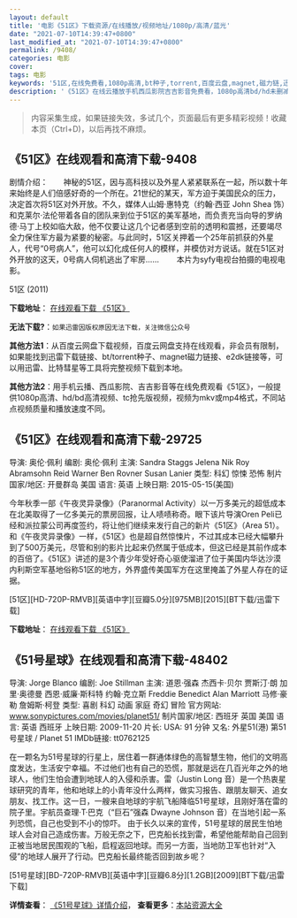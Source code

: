```yaml
---
layout: default
title: '电影《51区》下载资源/在线播放/视频地址/1080p/高清/蓝光'
date: "2021-07-10T14:39:47+0800"
last_modified_at: "2021-07-10T14:39:47+0800"
permalink: /9408/
categories: 电影
cover:
tags: 电影
keywords: '51区,在线免费看,1080p高清,bt种子,torrent,百度云盘,magnet,磁力链,迅雷下载资源'
description: '《51区》在线云播放手机西瓜影院吉吉影音免费看，1080p高清bd/hd未删减完整版和tc抢先枪版，mkv/mp4格式，附带bt/torrent种子、magnet/磁力链、百度云盘、网盘资源迅雷下载链接'
---
```


>内容采集生成，如果链接失效，多试几个，页面最后有更多精彩视频！收藏本页（Ctrl+D)，以后再找不麻烦。


## 《51区》在线观看和高清下载-9408

剧情介绍：　　神秘的51区，因与高科技以及外星人紧紧联系在一起，所以数十年来始终是人们倍感好奇的一个所在。21世纪的某天，军方迫于美国民众的压力，决定首次将51区对外开放。不久，媒体人山姆·惠特克（约翰·西亚 John Shea 饰）和克莱尔·法伦带着各自的团队来到位于51区的美军基地，而负责充当向导的罗纳德·马丁上校如临大敌，他不仅要让这几个记者感到空前的透明和震撼，还要竭尽全力保住军方最为紧要的秘密。与此同时，51区关押着一个25年前抓获的外星人，代号“0号病人”，他可以幻化成任何人的模样，并模仿对方说话。就在51区对外开放的这天，0号病人伺机逃出了牢房…… 　　本片为syfy电视台拍摄的电视电影。


51区 (2011)

**下载地址**： [在线观看下载 《51区》](https://www.btbtdy.me/btdy/dy9504.html) 


**无法下载?**：`如果迅雷因版权原因无法下载，关注微信公众号 `

**其他方法1**：从百度云网盘下载视频，百度云网盘支持在线观看，非会员有限制，如果能找到迅雷下载链接、bt/torrent种子、magnet磁力链接、e2dk链接等，可以用迅雷、比特彗星等工具将完整视频下载到本地。

**其他方法2**：用手机云播、西瓜影院、吉吉影音等在线免费观看《51区》，一般提供1080p高清、hd/bd高清视频、tc抢先版视频，视频为mkv或mp4格式，不同站点视频质量和播放速度不同。


## 《51区》在线观看和高清下载-29725

导演: 奥伦·佩利 编剧: 奥伦·佩利 主演: Sandra Staggs Jelena Nik Roy Abramsohn Reid Warner Ben Rovner Susan Lanier 类型: 科幻 惊悚 恐怖 制片国家/地区: 开曼群岛 美国 语言: 英语 上映日期: 2015-05-15(美国)

今年秋季一部《午夜灵异录像》（Paranormal Activity）以一万多美元的超低成本在北美取得了一亿多美元的票房回报，让人啧啧称奇。眼下该片导演Oren Peli已经和派拉蒙公司再度签约，将让他们继续来发行自己的新片《51区》（Area 51）。 和《午夜灵异录像》一样，《51区》也是超自然惊悚片，不过其成本已经大幅攀升到了500万美元，尽管和别的影片比起来仍然属于低成本，但这已经是其前作成本的百倍了。《51区》讲述的是3个青少年受好奇心驱使溜进了位于美国内华达沙漠内利斯空军基地俗称51区的地方，外界盛传美国军方在这里掩盖了外星人存在的证据。


[51区][HD-720P-RMVB][英语中字][豆瓣5.0分][975MB][2015][BT下载/迅雷下载]

**下载地址**： [在线观看下载 《51区》](https://www.btdx8.com/torrent/area_51_2015.html) 


## 《51号星球》在线观看和高清下载-48402

导演: Jorge Blanco 编剧: Joe Stillman 主演: 道恩·强森 杰西卡·贝尔 贾斯汀·朗 加里·奥德曼 西恩·威廉·斯科特 约翰·克立斯 Freddie Benedict Alan Marriott 马修·豪勒 詹姆斯·柯登 类型: 喜剧 科幻 动画 家庭 奇幻 冒险 官方网站: www.sonypictures.com/movies/planet51/ 制片国家/地区: 西班牙 英国 美国 语言: 英语 西班牙 上映日期: 2009-11-20 片长: USA: 91 分钟 又名: 外星51(港) 第51号星球 / Planet 51 IMDb链接: tt0762125

在一颗名为51号星球的行星上，居住着一群通体绿色的高智慧生物，他们的文明高度发达，生活安宁幸福。不过他们也有自己的恐慌，那就是远在几百光年之外的地球人，他们生怕会遭到地球人的入侵和杀害。雷（Justin Long 音）是一个热衷星球研究的青年，他和地球上的小青年没什么两样，做实习报告、跟朋友聊天、追女朋友、找工作。这一日，一艘来自地球的宇航飞船降临51号星球，且刚好落在雷的院子里。宇航员查理·T·巴克（“巨石”强森 Dwayne Johnson 音）在当地引起一系列恐慌，自己也受到不小的惊吓。 由于长久以来的宣传，51号星球的居民生怕地球人会对自己造成伤害。万般无奈之下，巴克船长找到雷，希望他能帮助自己回到正被当地居民围观的飞船，启程返回地球。而另一方面，当地防卫军也针对“入侵”的地球人展开了行动。巴克船长最终能否回到故乡呢？


[51号星球][BD-720P-RMVB][英语中字][豆瓣6.8分][1.2GB][2009][BT下载/迅雷下载]

**详情查看**： [《51号星球》详情介绍](/movie/48402/)， **查看更多**：[本站资源大全](/movie/t/all/)


